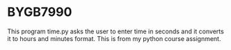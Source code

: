 # BYGB7990
This program time.py asks the user to enter time in seconds and it converts it to hours and minutes format. This is from my python course assignment.
